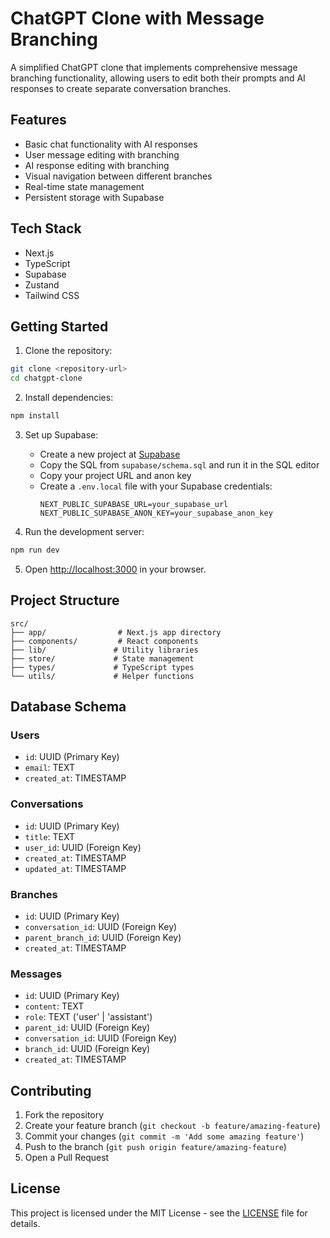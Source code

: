 # ChatGPT Clone with Message Branching

A simplified ChatGPT clone that implements comprehensive message branching functionality, allowing users to edit both their prompts and AI responses to create separate conversation branches.

## Features

- Basic chat functionality with AI responses
- User message editing with branching
- AI response editing with branching
- Visual navigation between different branches
- Real-time state management
- Persistent storage with Supabase

## Tech Stack

- Next.js
- TypeScript
- Supabase
- Zustand
- Tailwind CSS

## Getting Started

1. Clone the repository:
```bash
git clone <repository-url>
cd chatgpt-clone
```

2. Install dependencies:
```bash
npm install
```

3. Set up Supabase:
   - Create a new project at [Supabase](https://supabase.com)
   - Copy the SQL from `supabase/schema.sql` and run it in the SQL editor
   - Copy your project URL and anon key
   - Create a `.env.local` file with your Supabase credentials:
     ```
     NEXT_PUBLIC_SUPABASE_URL=your_supabase_url
     NEXT_PUBLIC_SUPABASE_ANON_KEY=your_supabase_anon_key
     ```

4. Run the development server:
```bash
npm run dev
```

5. Open [http://localhost:3000](http://localhost:3000) in your browser.

## Project Structure

```
src/
├── app/                # Next.js app directory
├── components/         # React components
├── lib/               # Utility libraries
├── store/             # State management
├── types/             # TypeScript types
└── utils/             # Helper functions
```

## Database Schema

### Users
- `id`: UUID (Primary Key)
- `email`: TEXT
- `created_at`: TIMESTAMP

### Conversations
- `id`: UUID (Primary Key)
- `title`: TEXT
- `user_id`: UUID (Foreign Key)
- `created_at`: TIMESTAMP
- `updated_at`: TIMESTAMP

### Branches
- `id`: UUID (Primary Key)
- `conversation_id`: UUID (Foreign Key)
- `parent_branch_id`: UUID (Foreign Key)
- `created_at`: TIMESTAMP

### Messages
- `id`: UUID (Primary Key)
- `content`: TEXT
- `role`: TEXT ('user' | 'assistant')
- `parent_id`: UUID (Foreign Key)
- `conversation_id`: UUID (Foreign Key)
- `branch_id`: UUID (Foreign Key)
- `created_at`: TIMESTAMP

## Contributing

1. Fork the repository
2. Create your feature branch (`git checkout -b feature/amazing-feature`)
3. Commit your changes (`git commit -m 'Add some amazing feature'`)
4. Push to the branch (`git push origin feature/amazing-feature`)
5. Open a Pull Request

## License

This project is licensed under the MIT License - see the [LICENSE](LICENSE) file for details. 